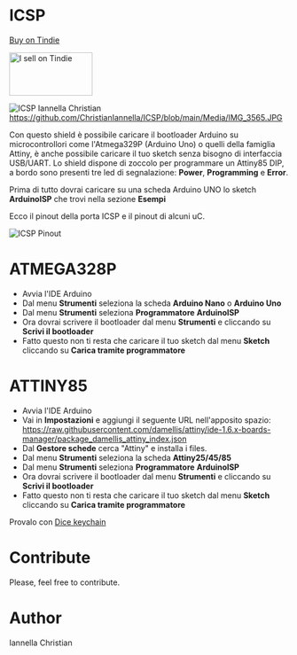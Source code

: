 # ICSP
[Buy on Tindie](https://www.tindie.com/products/chris_maker_/attiny85-uploader/)

<picture><a href="https://www.tindie.com/stores/chris_maker_/?ref=offsite_badges&utm_source=sellers_chris_maker_&utm_medium=badges&utm_campaign=badge_medium"><img src="https://d2ss6ovg47m0r5.cloudfront.net/badges/tindie-mediums.png" alt="I sell on Tindie" width="150" height="78"></a><picture>


![ICSP Iannella Christian]()https://github.com/ChristianIannella/ICSP/blob/main/Media/IMG_3565.JPG


Con questo shield è possibile caricare il bootloader Arduino su microcontrollori come l'Atmega329P (Arduino Uno) o quelli della famiglia Attiny, è anche possibile
caricare il tuo sketch senza bisogno di interfaccia USB/UART.
Lo shield dispone di zoccolo per programmare un Attiny85 DIP, a bordo sono presenti tre led di segnalazione: **Power**, **Programming** e **Error**. 

Prima di tutto dovrai caricare su una scheda Arduino UNO lo sketch **ArduinoISP** che trovi nella sezione **Esempi** 


Ecco il pinout della porta ICSP e il pinout di alcuni uC.

![ICSP Pinout](https://github.com/ChristianIannella/ICSP/blob/main/ICSP%20Pinout.png)


# ATMEGA328P

- Avvia l'IDE Arduino
- Dal menu **Strumenti** seleziona la scheda **Arduino Nano** o **Arduino Uno**
- Dal menu **Strumenti** seleziona **Programmatore** **ArduinoISP**
- Ora dovrai scrivere il bootloader dal menu **Strumenti** e cliccando su **Scrivi il bootloader**
- Fatto questo non ti resta che caricare il tuo sketch dal menu **Sketch** cliccando su **Carica tramite programmatore**


# ATTINY85

- Avvia l'IDE Arduino
- Vai in **Impostazioni** e aggiungi il seguente URL nell'apposito spazio: 
https://raw.githubusercontent.com/damellis/attiny/ide-1.6.x-boards-manager/package_damellis_attiny_index.json
- Dal **Gestore schede** cerca "Attiny" e installa i files.
- Dal menu **Strumenti** seleziona la scheda **Attiny25/45/85**
- Dal menu **Strumenti** seleziona **Programmatore** **ArduinoISP**
- Ora dovrai scrivere il bootloader dal menu **Strumenti** e cliccando su **Scrivi il bootloader**
- Fatto questo non ti resta che caricare il tuo sketch dal menu **Sketch** cliccando su **Carica tramite programmatore**


Provalo con [Dice keychain](https://www.tindie.com/products/chris_maker_/attiny85-keychain-dice/)


# Contribute
Please, feel free to contribute.

# Author
Iannella Christian
